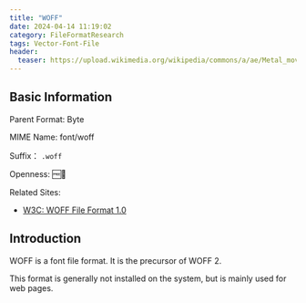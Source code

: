 ```yaml
---
title: "WOFF"
date: 2024-04-14 11:19:02
category: FileFormatResearch
tags: Vector-Font-File
header:
  teaser: https://upload.wikimedia.org/wikipedia/commons/a/ae/Metal_movable_type.jpg
---
```


## Basic Information

Parent Format: Byte

MIME Name: font/woff

Suffix： `.woff`

Openness: 🆓📖

Related Sites:

* [W3C: WOFF File Format 1.0](https://www.w3.org/TR/WOFF/)

## Introduction

WOFF is a font file format. It is the precursor of WOFF 2.

This format is generally not installed on the system, but is mainly used for web pages.

